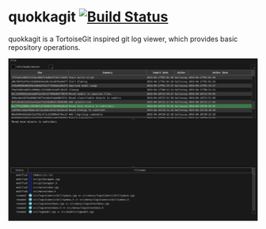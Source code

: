 
# quokkagit [![Build Status](https://travis-ci.org/ballessay/quokkagit.svg?branch=master)](https://travis-ci.org/ballessay/quokkagit)

quokkagit is a TortoiseGit inspired git log viewer, which provides basic repository operations.

![Screenshot](https://raw.githubusercontent.com/ballessay/quokkagit/master/resources/screenshot.png)
